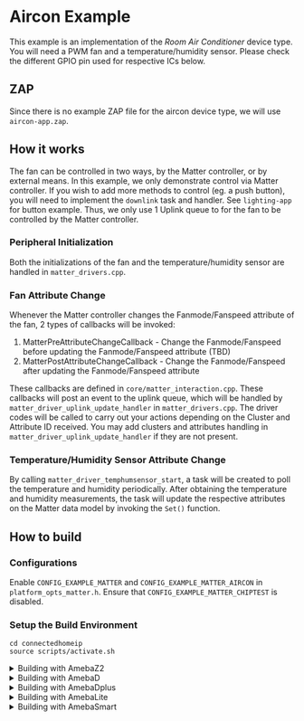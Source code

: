 # Aircon Example
This example is an implementation of the *Room Air Conditioner* device type. 
You will need a PWM fan and a temperature/humidity sensor. Please check the different GPIO pin used for respective ICs below.

## ZAP
Since there is no example ZAP file for the aircon device type, we will use `aircon-app.zap`.

## How it works
The fan can be controlled in two ways, by the Matter controller, or by external means. In this example, we only demonstrate control via Matter controller. If you wish to add more methods to control (eg. a push button), you will need to implement the `downlink` task and handler. See `lighting-app` for button example.
Thus, we only use 1 Uplink queue to for the fan to be controlled by the Matter controller.

### Peripheral Initialization
Both the initializations of the fan and the temperature/humidity sensor are handled in `matter_drivers.cpp`.

### Fan Attribute Change
Whenever the Matter controller changes the Fanmode/Fanspeed attribute of the fan, 2 types of callbacks will be invoked:
  1. MatterPreAttributeChangeCallback - Change the Fanmode/Fanspeed before updating the Fanmode/Fanspeed attribute (TBD)
  2. MatterPostAttributeChangeCallback - Change the Fanmode/Fanspeed after updating the Fanmode/Fanspeed attribute

These callbacks are defined in `core/matter_interaction.cpp`.
These callbacks will post an event to the uplink queue, which will be handled by `matter_driver_uplink_update_handler` in `matter_drivers.cpp`.
The driver codes will be called to carry out your actions depending on the Cluster and Attribute ID received.
You may add clusters and attributes handling in `matter_driver_uplink_update_handler` if they are not present. 

### Temperature/Humidity Sensor Attribute Change
By calling `matter_driver_temphumsensor_start`, a task will be created to poll the temperature and humidity periodically.
After obtaining the temperature and humidity measurements, the task will update the respective attributes on the Matter data model by invoking the `Set()` function. 

## How to build

### Configurations
Enable `CONFIG_EXAMPLE_MATTER` and `CONFIG_EXAMPLE_MATTER_AIRCON` in `platform_opts_matter.h`.
Ensure that `CONFIG_EXAMPLE_MATTER_CHIPTEST` is disabled.

### Setup the Build Environment
  
    cd connectedhomeip
    source scripts/activate.sh

<details>
  <summary>Building with AmebaZ2</summary>

### AmebaZ2 (RTL8710C)

#### GPIO Pin Configuration

| Peripheral | Pin   |
| ---------- | ----- |
| Fan        | PA_23 |
| Sensor     | Depends on type of sensor |


#### Build Matter Libraries

    cd ambz2_matter/project/realtek_amebaz2_v0_example/GCC-RELEASE/
    make aircon_port
    
#### Build the Final Firmware

    cd ambz2_matter/project/realtek_amebaz2_v0_example/GCC-RELEASE/
    make is_matter
    
#### Flash the Image
Refer to this [guide](https://github.com/ambiot/ambz2_matter/blob/main/tools/AmebaZ2/Image_Tool_Linux/README.md) to flash the image with the Linux Image Tool

#### Clean Matter Libraries

    cd ambz2_matter/project/realtek_amebaz2_v0_example/GCC-RELEASE/
    make clean_matter_libs

#### Clean Ameba Matter application

    cd ambz2_matter/project/realtek_amebaz2_v0_example/GCC-RELEASE/
    make clean_matter

</details>

<details>
  <summary>Building with AmebaD</summary>

### AmebaD (RTL8721D)

#### GPIO Pin Configuration

| Peripheral | Pin   |
| ---------- | ----- |
| Fan        | PB_5  |
| Sensor     | Depends on type of sensor |
  
#### Build Matter Libraries

    cd ambd_matter/project/realtek_amebaD_va0_example/GCC-RELEASE/project_hp
    make -C asdk aircon_port
    
#### Build the Final Firmware

    cd ambd_matter/project/realtek_amebaD_va0_example/GCC-RELEASE/project_lp
    make all
    cd ambd_matter/project/realtek_amebaD_va0_example/GCC-RELEASE/project_hp
    make all
    
#### Flash the Image
Refer to this [guide](https://github.com/ambiot/ambd_matter/blob/main/tools/AmebaD/Image_Tool_Linux/README.txt) to flash the image with the Linux Image Tool

#### Clean Matter Libraries and Firmware

    cd ambd_matter/project/realtek_amebaD_va0_example/GCC-RELEASE/project_hp
    make clean
</details>

<details>
  <summary>Building with AmebaDplus</summary>

### AmebaDplus ((RTL8721Dx))

#### GPIO Pin Configuration

| Peripheral | Pin   |
| ---------- | ----- |
| Fan        | PB_18  |
| Sensor     | Depends on type of sensor |

#### Build Matter Libraries

    cd ameba-rtos/amebadplus_gcc_project/project_km4
    make -C asdk aircon_port

#### Build the Final Firmware

    cd ameba-rtos/amebadplus_gcc_project/project_km4
    make EXAMPLE=aircon
    cd ameba-rtos/amebadplus_gcc_project/project_km0
    make all

#### Flash the Image
Refer to this [guide](https://github.com/Ameba-AIoT/ameba-rtos/blob/master/README.md#flashing) to flash the image with Windows Image Tool

#### Clean Matter Libraries and Firmware

    cd ameba-rtos/amebadplus_gcc_project/project_km4
    make clean
</details>

<details>
  <summary>Building with AmebaLite</summary>

### AmebaLite ((RTL8720EA / RTL8726EA))

#### GPIO Pin Configuration

| Peripheral | Pin   |
| ---------- | ----- |
| Fan        | PA_31  |
| Sensor     | Depends on type of sensor |

#### Build Matter Libraries

    cd ameba-rtos/amebalite_gcc_project/project_km4
    make -C asdk aircon_port

#### Build the Final Firmware

    cd ameba-rtos/amebalite_gcc_project/project_km4
    make EXAMPLE=aircon
    cd ameba-rtos/amebalite_gcc_project/project_kr4
    make all

#### Flash the Image
Refer to this [guide](https://github.com/Ameba-AIoT/ameba-rtos/blob/master/README.md#flashing) to flash the image with Windows Image Tool

#### Clean Matter Libraries and Firmware

    cd ameba-rtos/amebalite_gcc_project/project_km4
    make clean
</details>

<details>
  <summary>Building with AmebaSmart</summary>

### AmebaSmart ((RTL8730E))

#### GPIO Pin Configuration

| Peripheral | Pin   |
| ---------- | ----- |
| Fan        | PA_5  |
| Sensor     | Depends on type of sensor |

#### Build Matter Libraries

    cd ameba-rtos/amebasmart_gcc_project/project_ap
    make -C asdk aircon_port

#### Build the Final Firmware

    cd ameba-rtos/amebasmart_gcc_project/project_ap
    make EXAMPLE=aircon
    cd ameba-rtos/amebasmart_gcc_project/project_hp
    make all
    cd ameba-rtos/amebasmart_gcc_project/project_lp
    make all

#### Flash the Image
Refer to this [guide](https://github.com/Ameba-AIoT/ameba-rtos/blob/master/README.md#flashing) to flash the image with Windows Image Tool

#### Clean Matter Libraries and Firmware

    cd ameba-rtos/amebasmart_gcc_project/project_ap
    make clean
</details>

